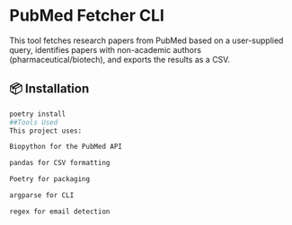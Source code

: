 # PubMed Fetcher CLI

This tool fetches research papers from PubMed based on a user-supplied query, identifies papers with non-academic authors (pharmaceutical/biotech), and exports the results as a CSV.

## 📦 Installation

```bash
poetry install
##Tools Used
This project uses:

Biopython for the PubMed API

pandas for CSV formatting

Poetry for packaging

argparse for CLI

regex for email detection
